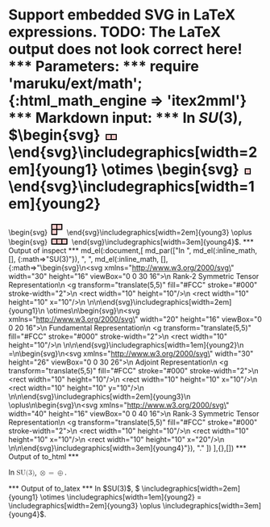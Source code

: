 Support embedded SVG in LaTeX expressions.
TODO: The LaTeX output does not look correct here!
*** Parameters: ***
require 'maruku/ext/math'; {:html_math_engine => 'itex2mml'}
*** Markdown input: ***
 In $SU(3)$, $\begin{svg}
<svg xmlns="http://www.w3.org/2000/svg" width="30" height="16" viewBox="0 0 30 16">
  <desc>Rank-2 Symmetric Tensor Representation</desc>
  <g transform="translate(5,5)" fill="#FCC" stroke="#000" stroke-width="2">
    <rect width="10" height="10"/>
    <rect width="10" height="10" x="10"/>
  </g>
</svg>
\end{svg}\includegraphics[width=2em]{young1}
 \otimes
\begin{svg}
<svg xmlns="http://www.w3.org/2000/svg" width="20" height="16" viewBox="0 0 20 16">
  <desc>Fundamental Representation</desc>
  <g transform="translate(5,5)" fill="#FCC" stroke="#000" stroke-width="2">
    <rect width="10" height="10"/>
  </g>
</svg>
\end{svg}\includegraphics[width=1em]{young2}
 =
\begin{svg}
<svg xmlns="http://www.w3.org/2000/svg" width="30" height="26" viewBox="0 0 30 26">
  <desc>Adjoint Representation</desc>
  <g transform="translate(5,5)" fill="#FCC" stroke="#000" stroke-width="2">
    <rect width="10" height="10"/>
    <rect width="10" height="10" x="10"/>
    <rect width="10" height="10" y="10"/>
  </g>
</svg>
\end{svg}\includegraphics[width=2em]{young3}
 \oplus
\begin{svg}
<svg xmlns="http://www.w3.org/2000/svg" width="40" height="16" viewBox="0 0 40 16">
  <desc>Rank-3 Symmetric Tensor Representation</desc>
  <g transform="translate(5,5)" fill="#FCC" stroke="#000" stroke-width="2">
    <rect width="10" height="10"/>
    <rect width="10" height="10" x="10"/>
    <rect width="10" height="10" x="20"/>
  </g>
</svg>
\end{svg}\includegraphics[width=3em]{young4}$.
*** Output of inspect ***
md_el(:document,[
	md_par(["In ",
	  md_el(:inline_math, [], {:math=>"SU(3)"}),
	  ", ",
	  md_el(:inline_math, [], {:math=>"\\begin{svg}\n<svg xmlns=\"http://www.w3.org/2000/svg\" width=\"30\" height=\"16\" viewBox=\"0 0 30 16\">\n  <desc>Rank-2 Symmetric Tensor Representation</desc>\n  <g transform=\"translate(5,5)\" fill=\"#FCC\" stroke=\"#000\" stroke-width=\"2\">\n    <rect width=\"10\" height=\"10\"/>\n    <rect width=\"10\" height=\"10\" x=\"10\"/>\n  </g>\n</svg>\n\\end{svg}\\includegraphics[width=2em]{young1}\n \\otimes\n\\begin{svg}\n<svg xmlns=\"http://www.w3.org/2000/svg\" width=\"20\" height=\"16\" viewBox=\"0 0 20 16\">\n  <desc>Fundamental Representation</desc>\n  <g transform=\"translate(5,5)\" fill=\"#FCC\" stroke=\"#000\" stroke-width=\"2\">\n    <rect width=\"10\" height=\"10\"/>\n  </g>\n</svg>\n\\end{svg}\\includegraphics[width=1em]{young2}\n =\n\\begin{svg}\n<svg xmlns=\"http://www.w3.org/2000/svg\" width=\"30\" height=\"26\" viewBox=\"0 0 30 26\">\n  <desc>Adjoint Representation</desc>\n  <g transform=\"translate(5,5)\" fill=\"#FCC\" stroke=\"#000\" stroke-width=\"2\">\n    <rect width=\"10\" height=\"10\"/>\n    <rect width=\"10\" height=\"10\" x=\"10\"/>\n    <rect width=\"10\" height=\"10\" y=\"10\"/>\n  </g>\n</svg>\n\\end{svg}\\includegraphics[width=2em]{young3}\n \\oplus\n\\begin{svg}\n<svg xmlns=\"http://www.w3.org/2000/svg\" width=\"40\" height=\"16\" viewBox=\"0 0 40 16\">\n  <desc>Rank-3 Symmetric Tensor Representation</desc>\n  <g transform=\"translate(5,5)\" fill=\"#FCC\" stroke=\"#000\" stroke-width=\"2\">\n    <rect width=\"10\" height=\"10\"/>\n    <rect width=\"10\" height=\"10\" x=\"10\"/>\n    <rect width=\"10\" height=\"10\" x=\"20\"/>\n  </g>\n</svg>\n\\end{svg}\\includegraphics[width=3em]{young4}"}),
	  "."
	  ])
],{},[])
*** Output of to_html ***
<p>In <math xmlns="http://www.w3.org/1998/Math/MathML" display="inline" class="maruku-mathml"><mi>SU</mi><mo stretchy="false">(</mo><mn>3</mn><mo stretchy="false">)</mo></math>, <math xmlns="http://www.w3.org/1998/Math/MathML" display="inline" class="maruku-mathml"><semantics><annotation-xml encoding="SVG1.1">
<svg xmlns="http://www.w3.org/2000/svg" width="30" height="16" viewBox="0 0 30 16">
  <desc>Rank-2 Symmetric Tensor Representation</desc>
  <g transform="translate(5,5)" fill="#FCC" stroke="#000" stroke-width="2">
    <rect width="10" height="10"></rect>
    <rect width="10" height="10" x="10"></rect>
  </g>
</svg>
</annotation-xml></semantics><mo>⊗</mo><semantics><annotation-xml encoding="SVG1.1">
<svg xmlns="http://www.w3.org/2000/svg" width="20" height="16" viewBox="0 0 20 16">
  <desc>Fundamental Representation</desc>
  <g transform="translate(5,5)" fill="#FCC" stroke="#000" stroke-width="2">
    <rect width="10" height="10"></rect>
  </g>
</svg>
</annotation-xml></semantics><mo>=</mo><semantics><annotation-xml encoding="SVG1.1">
<svg xmlns="http://www.w3.org/2000/svg" width="30" height="26" viewBox="0 0 30 26">
  <desc>Adjoint Representation</desc>
  <g transform="translate(5,5)" fill="#FCC" stroke="#000" stroke-width="2">
    <rect width="10" height="10"></rect>
    <rect width="10" height="10" x="10"></rect>
    <rect width="10" height="10" y="10"></rect>
  </g>
</svg>
</annotation-xml></semantics><mo>⊕</mo><semantics><annotation-xml encoding="SVG1.1">
<svg xmlns="http://www.w3.org/2000/svg" width="40" height="16" viewBox="0 0 40 16">
  <desc>Rank-3 Symmetric Tensor Representation</desc>
  <g transform="translate(5,5)" fill="#FCC" stroke="#000" stroke-width="2">
    <rect width="10" height="10"></rect>
    <rect width="10" height="10" x="10"></rect>
    <rect width="10" height="10" x="20"></rect>
  </g>
</svg>
</annotation-xml></semantics></math>.</p>
*** Output of to_latex ***
In $SU(3)$, $ \includegraphics[width=2em]{young1}
 \otimes
 \includegraphics[width=1em]{young2}
 =
 \includegraphics[width=2em]{young3}
 \oplus
 \includegraphics[width=3em]{young4}$.

